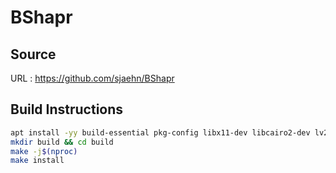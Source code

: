# BShapr

## Source
URL : https://github.com/sjaehn/BShapr

## Build Instructions
```sh
apt install -yy build-essential pkg-config libx11-dev libcairo2-dev lv2-dev
mkdir build && cd build
make -j$(nproc)
make install
```
